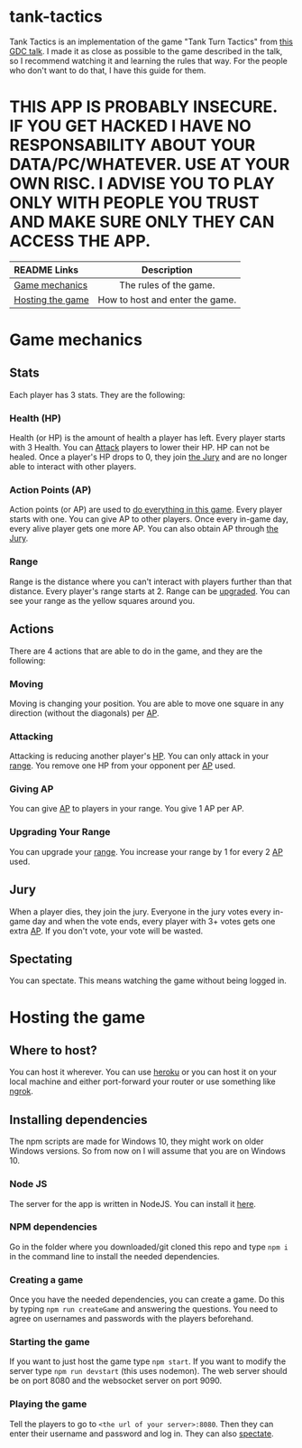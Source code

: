 # tank-tactics
Tank Tactics is an implementation of the game "Tank Turn Tactics" from [this GDC talk](https://youtu.be/t9WMNuyjm4w). I made it as close as possible to the game described in the talk, so I recommend watching it and learning the rules that way. For the people who don't want to do that, I have this guide for them.

# THIS APP IS PROBABLY INSECURE. IF YOU GET HACKED I HAVE NO RESPONSABILITY ABOUT YOUR DATA/PC/WHATEVER. USE AT YOUR OWN RISC. I ADVISE YOU TO PLAY ONLY WITH PEOPLE YOU TRUST AND MAKE SURE ONLY THEY CAN ACCESS THE APP.

| README Links          |      Description          |
| :-------------------- | :-----------------------: |
| [Game mechanics](#game-mechanics)|The rules of the game.|
| [Hosting the game](#hosting-the-game)|How to host and enter the game.|

# Game mechanics
## Stats
Each player has 3 stats. They are the following:

### Health (HP)
Health (or HP) is the amount of health a player has left. Every player starts with 3 Health. You can [Attack](#attacking) players to lower their HP. HP can not be healed. Once a player's HP drops to 0, they join [the Jury](#jury) and are no longer able to interact with other players.

### Action Points (AP)
Action points (or AP) are used to [do everything in this game](#actions). Every player starts with one. You can give AP to other players. Once every in-game day, every alive player gets one more AP. You can also obtain AP through [the Jury](#jury).

### Range
Range is the distance where you can't interact with players further than that distance. Every player's range starts at 2. Range can be [upgraded](#upgrading-your-range). You can see your range as the yellow squares around you.

## Actions
There are 4 actions that are able to do in the game, and they are the following:

### Moving
Moving is changing your position. You are able to move one square in any direction (without the diagonals) per [AP](#action-points-ap).

### Attacking
Attacking is reducing another player's [HP](#health-hp). You can only attack in your [range](#range). You remove one HP from your opponent per [AP](#action-points-ap) used.

### Giving AP
You can give [AP](#action-points-ap) to players in your range. You give 1 AP per AP.

### Upgrading Your Range
You can upgrade your [range](#range). You increase your range by 1 for every 2 [AP](#action-points-ap) used.

## Jury
When a player dies, they join the jury. Everyone in the jury votes every in-game day and when the vote ends, every player with 3+ votes gets one extra [AP](#action-points-ap). If you don't vote, your vote will be wasted.

## Spectating
You can spectate. This means watching the game without being logged in.

# Hosting the game
## Where to host?
You can host it wherever. You can use [heroku](https://www.heroku.com/) or you can host it on your local machine and either port-forward your router or use something like [ngrok](https://ngrok.com/).

## Installing dependencies
The npm scripts are made for Windows 10, they might work on older Windows versions. So from now on I will assume that you are on Windows 10.

### Node JS
The server for the app is written in NodeJS. You can install it [here](https://nodejs.org/en/download/).

### NPM dependencies
Go in the folder where you downloaded/git cloned this repo and type `npm i` in the command line to install the needed dependencies.

### Creating a game
Once you have the needed dependencies, you can create a game. Do this by typing `npm run createGame` and answering the questions.
You need to agree on usernames and passwords with the players beforehand.

### Starting the game
If you want to just host the game type `npm start`.
If you want to modify the server type `npm run devstart` (this uses nodemon).
The web server should be on port 8080 and the websocket server on port 9090.

### Playing the game

Tell the players to go to `<the url of your server>:8080`. Then they can enter their username and password and log in. They can also [spectate](#spectating).